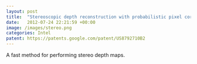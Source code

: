 ```yaml
---
layout: post
title:  "Stereoscopic depth reconstruction with probabilistic pixel correspondence search"
date:   2012-07-24 22:21:59 +00:00
image: /images/stereo.png
categories: Intel
patent: https://patents.google.com/patent/US8792710B2
---
```

A fast method for performing stereo depth maps. 